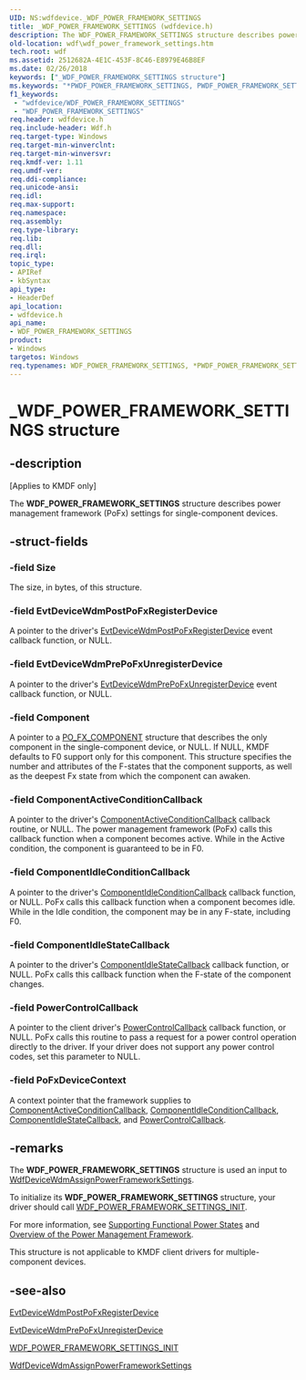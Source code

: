 ```yaml
---
UID: NS:wdfdevice._WDF_POWER_FRAMEWORK_SETTINGS
title: _WDF_POWER_FRAMEWORK_SETTINGS (wdfdevice.h)
description: The WDF_POWER_FRAMEWORK_SETTINGS structure describes power management framework (PoFx) settings for single-component devices.
old-location: wdf\wdf_power_framework_settings.htm
tech.root: wdf
ms.assetid: 2512682A-4E1C-453F-8C46-E8979E46B8EF
ms.date: 02/26/2018
keywords: ["_WDF_POWER_FRAMEWORK_SETTINGS structure"]
ms.keywords: "*PWDF_POWER_FRAMEWORK_SETTINGS, PWDF_POWER_FRAMEWORK_SETTINGS, PWDF_POWER_FRAMEWORK_SETTINGS structure pointer, WDF_POWER_FRAMEWORK_SETTINGS, WDF_POWER_FRAMEWORK_SETTINGS structure, _WDF_POWER_FRAMEWORK_SETTINGS, kmdf.wdf_power_framework_settings, wdf.wdf_power_framework_settings, wdfdevice/PWDF_POWER_FRAMEWORK_SETTINGS, wdfdevice/WDF_POWER_FRAMEWORK_SETTINGS"
f1_keywords:
 - "wdfdevice/WDF_POWER_FRAMEWORK_SETTINGS"
 - "WDF_POWER_FRAMEWORK_SETTINGS"
req.header: wdfdevice.h
req.include-header: Wdf.h
req.target-type: Windows
req.target-min-winverclnt: 
req.target-min-winversvr: 
req.kmdf-ver: 1.11
req.umdf-ver: 
req.ddi-compliance: 
req.unicode-ansi: 
req.idl: 
req.max-support: 
req.namespace: 
req.assembly: 
req.type-library: 
req.lib: 
req.dll: 
req.irql: 
topic_type:
- APIRef
- kbSyntax
api_type:
- HeaderDef
api_location:
- wdfdevice.h
api_name:
- WDF_POWER_FRAMEWORK_SETTINGS
product:
- Windows
targetos: Windows
req.typenames: WDF_POWER_FRAMEWORK_SETTINGS, *PWDF_POWER_FRAMEWORK_SETTINGS
---
```


# _WDF_POWER_FRAMEWORK_SETTINGS structure


## -description


<p class="CCE_Message">[Applies to KMDF only]</p>

The 
  <b>WDF_POWER_FRAMEWORK_SETTINGS</b> structure describes power management framework (PoFx) settings for single-component devices.


## -struct-fields




### -field Size

The size, in bytes, of this structure.


### -field EvtDeviceWdmPostPoFxRegisterDevice

A pointer to the driver's <a href="https://docs.microsoft.com/windows-hardware/drivers/ddi/wdfdevice/nc-wdfdevice-evt_wdfdevice_wdm_post_po_fx_register_device">EvtDeviceWdmPostPoFxRegisterDevice</a> event callback function, or NULL.


### -field EvtDeviceWdmPrePoFxUnregisterDevice

A pointer to the driver's <a href="https://docs.microsoft.com/windows-hardware/drivers/ddi/wdfdevice/nc-wdfdevice-evt_wdfdevice_wdm_pre_po_fx_unregister_device">EvtDeviceWdmPrePoFxUnregisterDevice</a> event callback function, or NULL.


### -field Component

A pointer to a <a href="https://docs.microsoft.com/windows-hardware/drivers/ddi/wdm/ns-wdm-_po_fx_component_v1">PO_FX_COMPONENT</a> structure that describes the only component
     in the single-component device, or NULL. If NULL, KMDF defaults to F0 support only for this component. This structure specifies the number and attributes of the F-states that the component supports, as well as the deepest Fx state from which the component can awaken.


### -field ComponentActiveConditionCallback

A pointer to the driver's <a href="https://docs.microsoft.com/windows-hardware/drivers/ddi/wdm/nc-wdm-po_fx_component_active_condition_callback">ComponentActiveConditionCallback</a> callback routine, or NULL. The power management framework (PoFx) calls this callback function when a component becomes active. While in the Active condition, the component is guaranteed to be in F0.


### -field ComponentIdleConditionCallback

A pointer to the driver's <a href="https://docs.microsoft.com/windows-hardware/drivers/ddi/wdm/nc-wdm-po_fx_component_idle_condition_callback">ComponentIdleConditionCallback</a> callback function, or NULL. PoFx calls this callback function when a component becomes idle. While in the Idle condition, the component may be in any F-state, including F0.


### -field ComponentIdleStateCallback

A pointer to the driver's <a href="https://docs.microsoft.com/windows-hardware/drivers/ddi/wdm/nc-wdm-po_fx_component_idle_state_callback">ComponentIdleStateCallback</a> callback function, or NULL. PoFx calls this callback function when the F-state of the component changes.


### -field PowerControlCallback

A pointer to the client driver's <a href="https://docs.microsoft.com/windows-hardware/drivers/ddi/wdm/nc-wdm-po_fx_power_control_callback">PowerControlCallback</a> callback function, or NULL. PoFx calls this routine to pass a request for a power control operation directly to the driver. If your driver does not support any power control codes, set this parameter to NULL.


### -field PoFxDeviceContext

A context pointer that the framework supplies to  <a href="https://docs.microsoft.com/windows-hardware/drivers/ddi/wdm/nc-wdm-po_fx_component_active_condition_callback">ComponentActiveConditionCallback</a>, 
    <a href="https://docs.microsoft.com/windows-hardware/drivers/ddi/wdm/nc-wdm-po_fx_component_idle_condition_callback">ComponentIdleConditionCallback</a>,  <a href="https://docs.microsoft.com/windows-hardware/drivers/ddi/wdm/nc-wdm-po_fx_component_idle_state_callback">ComponentIdleStateCallback</a>, and <a href="https://docs.microsoft.com/windows-hardware/drivers/ddi/wdm/nc-wdm-po_fx_power_control_callback">PowerControlCallback</a>.


## -remarks



The <b>WDF_POWER_FRAMEWORK_SETTINGS</b> structure is used an input to <a href="https://docs.microsoft.com/windows-hardware/drivers/ddi/wdfdevice/nf-wdfdevice-wdfdevicewdmassignpowerframeworksettings">WdfDeviceWdmAssignPowerFrameworkSettings</a>.

To initialize its <b>WDF_POWER_FRAMEWORK_SETTINGS</b> structure, your driver should call <a href="https://docs.microsoft.com/windows-hardware/drivers/ddi/wdfdevice/nf-wdfdevice-wdf_power_framework_settings_init">WDF_POWER_FRAMEWORK_SETTINGS_INIT</a>.

For more information, see <a href="https://docs.microsoft.com/windows-hardware/drivers/wdf/supporting-functional-power-states">Supporting Functional Power States</a> and <a href="https://docs.microsoft.com/windows-hardware/drivers/kernel/overview-of-the-power-management-framework">Overview of the Power Management Framework</a>.

This structure is not applicable to KMDF client drivers for multiple-component devices.
 




## -see-also




<a href="https://docs.microsoft.com/windows-hardware/drivers/ddi/wdfdevice/nc-wdfdevice-evt_wdfdevice_wdm_post_po_fx_register_device">EvtDeviceWdmPostPoFxRegisterDevice</a>



<a href="https://docs.microsoft.com/windows-hardware/drivers/ddi/wdfdevice/nc-wdfdevice-evt_wdfdevice_wdm_pre_po_fx_unregister_device">EvtDeviceWdmPrePoFxUnregisterDevice</a>



<a href="https://docs.microsoft.com/windows-hardware/drivers/ddi/wdfdevice/nf-wdfdevice-wdf_power_framework_settings_init">WDF_POWER_FRAMEWORK_SETTINGS_INIT</a>



<a href="https://docs.microsoft.com/windows-hardware/drivers/ddi/wdfdevice/nf-wdfdevice-wdfdevicewdmassignpowerframeworksettings">WdfDeviceWdmAssignPowerFrameworkSettings</a>
 

 

